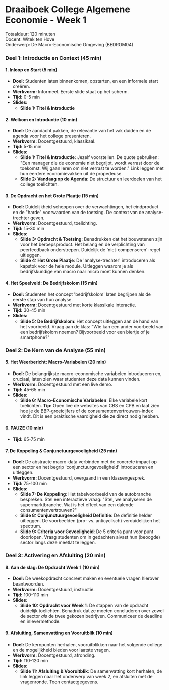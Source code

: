# **Draaiboek College Algemene Economie \- Week 1**

Totaalduur: 120 minuten  
Docent: Witek ten Hove  
Onderwerp: De Macro-Economische Omgeving (BEDROM04)

### **Deel 1: Introductie en Context (45 min)**

#### **1\. Inloop en Start (5 min)**

* **Doel:** Studenten laten binnenkomen, opstarten, en een informele start creëren.  
* **Werkvorm:** Informeel. Eerste slide staat op het scherm.  
* **Tijd:** 0-5 min  
* **Slides:**  
  * **Slide 1: Titel & Introductie**

#### **2\. Welkom en Introductie (10 min)**

* **Doel:** De aandacht pakken, de relevantie van het vak duiden en de agenda voor het college presenteren.  
* **Werkvorm:** Docentgestuurd, klassikaal.  
* **Tijd:** 5-15 min  
* **Slides:**  
  * **Slide 1: Titel & Introductie**: Jezelf voorstellen. De quote gebruiken: "Een manager die de economie niet begrijpt, wordt verrast door de toekomst. Wij gaan leren om niet verrast te worden." Link leggen met hun eerdere economievakken uit de propedeuse.  
  * **Slide 2: Vandaag op de Agenda**: De structuur en leerdoelen van het college toelichten.

#### **3\. De Opdracht en het Grote Plaatje (15 min)**

* **Doel:** Duidelijkheid scheppen over de verwachtingen, het eindproduct en de "harde" voorwaarden van de toetsing. De context van de analyse-trechter geven.  
* **Werkvorm:** Docentgestuurd, toelichting.  
* **Tijd:** 15-30 min  
* **Slides:**  
  * **Slide 3: Opdracht & Toetsing**: Benadrukken dat het bouwstenen zijn voor het beroepsproduct. Het belang en de verplichting van peerfeedback onderstrepen. Duidelijk de 'niet-compenseren'-regel uitleggen.  
  * **Slide 4: Het Grote Plaatje**: De 'analyse-trechter' introduceren als kapstok voor de hele module. Uitleggen waarom je als bedrijfskundige van macro naar micro moet kunnen denken.

#### **4\. Het Speelveld: De Bedrijfskolom (15 min)**

* **Doel:** Studenten het concept 'bedrijfskolom' laten begrijpen als de eerste stap van hun analyse.  
* **Werkvorm:** Docentgestuurd met korte klassikale interactie.  
* **Tijd:** 30-45 min  
* **Slides:**  
  * **Slide 5: De Bedrijfskolom**: Het concept uitleggen aan de hand van het voorbeeld. Vraag aan de klas: "Wie kan een ander voorbeeld van een bedrijfskolom noemen? Bijvoorbeeld voor een biertje of je smartphone?"

### **Deel 2: De Kern van de Analyse (55 min)**

#### **5\. Het Weerbericht: Macro-Variabelen (20 min)**

* **Doel:** De belangrijkste macro-economische variabelen introduceren en, cruciaal, laten zien waar studenten deze data kunnen vinden.  
* **Werkvorm:** Docentgestuurd met een live demo.  
* **Tijd:** 45-65 min  
* **Slides:**  
  * **Slide 6: Macro-Economische Variabelen**: Elke variabele kort toelichten. **Tip:** Open live de websites van CBS en CPB en laat zien hoe je de BBP-groeicijfers of de consumentenvertrouwen-index vindt. Dit is een praktische vaardigheid die ze direct nodig hebben.

#### **6\. PAUZE (10 min)**

* **Tijd:** 65-75 min

#### **7\. De Koppeling & Conjunctuurgevoeligheid (25 min)**

* **Doel:** De abstracte macro-data verbinden met de concrete impact op een sector en het begrip 'conjunctuurgevoeligheid' introduceren en uitleggen.  
* **Werkvorm:** Docentgestuurd, overgaand in een klassengesprek.  
* **Tijd:** 75-100 min  
* **Slides:**  
  * **Slide 7: De Koppeling**: Het tabelvoorbeeld van de autobranche bespreken. Stel een interactieve vraag: "Stel, we analyseren de supermarktbranche. Wat is het effect van een dalende consumentenvertrouwen?"  
  * **Slide 8: Conjunctuurgevoeligheid Definitie**: De definitie helder uitleggen. De voorbeelden (pro- vs. anticyclisch) verduidelijken het spectrum.  
  * **Slide 9: Criteria voor Gevoeligheid**: De 5 criteria punt voor punt doorlopen. Vraag studenten om in gedachten alvast hun (beoogde) sector langs deze meetlat te leggen.

### **Deel 3: Activering en Afsluiting (20 min)**

#### **8\. Aan de slag: De Opdracht Week 1 (10 min)**

* **Doel:** De weekopdracht concreet maken en eventuele vragen hierover beantwoorden.  
* **Werkvorm:** Docentgestuurd, instructie.  
* **Tijd:** 100-110 min  
* **Slides:**  
  * **Slide 10: Opdracht voor Week 1**: De stappen van de opdracht duidelijk toelichten. Benadruk dat ze moeten concluderen over zowel de sector *als* de twee gekozen bedrijven. Communiceer de deadline en inlevermethode.

#### **9\. Afsluiting, Samenvatting en Vooruitblik (10 min)**

* **Doel:** De kernpunten herhalen, vooruitblikken naar het volgende college en de mogelijkheid bieden voor laatste vragen.  
* **Werkvorm:** Docentgestuurd, afronding.  
* **Tijd:** 110-120 min  
* **Slides:**  
  * **Slide 11: Afsluiting & Vooruitblik**: De samenvatting kort herhalen, de link leggen naar het onderwerp van week 2, en afsluiten met de vragenronde. Toon contactgegevens.